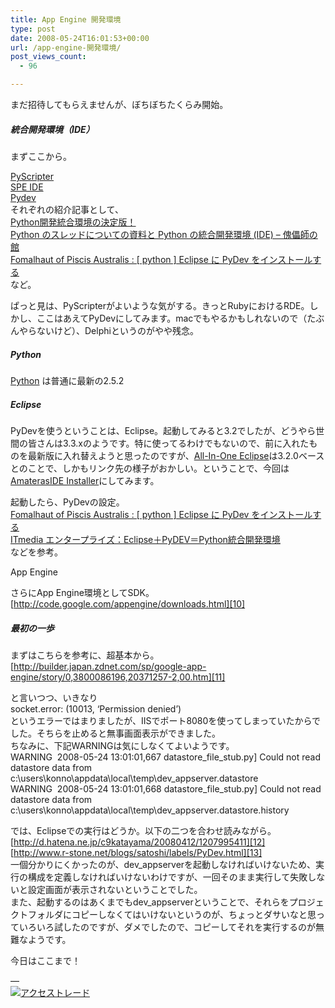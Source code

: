 ```yaml
---
title: App Engine 開発環境
type: post
date: 2008-05-24T16:01:53+00:00
url: /app-engine-開発環境/
post_views_count:
  - 96

---
```

まだ招待してもらえませんが、ぼちぼちたくらみ開始。

##### 統合開発環境（IDE）

まずここから。

[PyScripter][1]  
[SPE IDE][2]  
[Pydev][3]  
それぞれの紹介記事として、  
[Python開発統合環境の決定版！][4]  
[Python のスレッドについての資料と Python の統合開発環境 (IDE) &#8211; 傀儡師の館][5]  
[Fomalhaut of Piscis Australis : [ python ] Eclipse に PyDev をインストールする][6]  
など。

ぱっと見は、PyScripterがよいような気がする。きっとRubyにおけるRDE。しかし、ここはあえてPyDevにしてみます。macでもやるかもしれないので（たぶんやらないけど）、Delphiというのがやや残念。

##### Python

<a href="http://www.python.org/" target="_blank">Python</a> は普通に最新の2.5.2

##### Eclipse

PyDevを使うということは、Eclipse。起動してみると3.2でしたが、どうやら世間の皆さんは3.3.xのようです。特に使ってるわけでもないので、前に入れたものを最新版に入れ替えようと思ったのですが、[All-In-One Eclipse][7]は3.2.0ベースとのことで、しかもリンク先の様子がおかしい。ということで、今回は[AmaterasIDE Installer][8]にしてみます。

起動したら、PyDevの設定。  
[Fomalhaut of Piscis Australis : [ python ] Eclipse に PyDev をインストールする][6]  
[ITmedia エンタープライズ：Eclipse＋PyDEV＝Python統合開発環境][9]  
などを参考。

App Engine

さらにApp Engine環境としてSDK。  
[http://code.google.com/appengine/downloads.html][10]

##### 最初の一歩

まずはこちらを参考に、超基本から。  
[http://builder.japan.zdnet.com/sp/google-app-engine/story/0,3800086196,20371257-2,00.htm][11]

と言いつつ、いきなり  
socket.error: (10013, &#8216;Permission denied&#8217;)  
というエラーではまりましたが、IISでポート8080を使ってしまっていたからでした。そちらを止めると無事画面表示ができました。  
ちなみに、下記WARNINGは気にしなくてよいようです。  
WARNING&nbsp; 2008-05-24 13:01:01,667 datastore\_file\_stub.py] Could not read datastore data from c:\users\konno\appdata\local\temp\dev_appserver.datastore  
WARNING&nbsp; 2008-05-24 13:01:01,668 datastore\_file\_stub.py] Could not read datastore data from c:\users\konno\appdata\local\temp\dev_appserver.datastore.history

では、Eclipseでの実行はどうか。以下の二つを合わせ読みながら。  
[http://d.hatena.ne.jp/c9katayama/20080412/1207995411][12]  
[http://www.r-stone.net/blogs/satoshi/labels/PyDev.html][13]  
一個分かりにくかったのが、dev_appserverを起動しなければいけないため、実行の構成を定義しなければいけないわけですが、一回そのまま実行して失敗しないと設定画面が表示されないということでした。  
また、起動するのはあくまでもdev_appserverということで、それらをプロジェクトフォルダにコピーしなくてはいけないというのが、ちょっとダサいなと思っていろいろ試したのですが、ダメでしたので、コピーしてそれを実行するのが無難なようです。

今日はここまで！

&#8212;  
<a href="http://www.accesstrade.net/at/c.html?rk=01001dwx0044mz" target="_blank"><img alt="アクセストレード" src="http://www.accesstrade.net/at/r.html?rk=01001dwx0044mz" border="0" /></a>

 [1]: http://groups.google.com/group/PyScripter
 [2]: http://pythonide.stani.be/
 [3]: http://pydev.sourceforge.net/index.html
 [4]: http://python.matrix.jp/apps/pyscripter.html
 [5]: http://plaza.rakuten.co.jp/kugutsushi/diary/200710290000/
 [6]: http://foma-zakki.cocolog-nifty.com/zakki/2006/12/_python_eclipse_2739.html
 [7]: http://aioec.sourceforge.jp
 [8]: http://amateras.sourceforge.jp/cgi-bin/fswiki/wiki.cgi?page=AmaterasIDEInstaller
 [9]: http://www.itmedia.co.jp/enterprise/articles/0702/08/news015.html
 [10]: http://code.google.com/appengine/downloads.html "http://code.google.com/appengine/downloads.html"
 [11]: http://builder.japan.zdnet.com/sp/google-app-engine/story/0,3800086196,20371257-2,00.htm "http://builder.japan.zdnet.com/sp/google-app-engine/story/0,3800086196,20371257-2,00.htm"
 [12]: http://d.hatena.ne.jp/c9katayama/20080412/1207995411 "http://d.hatena.ne.jp/c9katayama/20080412/1207995411"
 [13]: http://www.r-stone.net/blogs/satoshi/labels/PyDev.html "http://www.r-stone.net/blogs/satoshi/labels/PyDev.html"